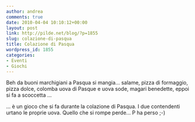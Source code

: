 ```yaml
---
author: andrea
comments: true
date: 2010-04-04 10:10:12+00:00
layout: post
link: http://pilde.net/blog/?p=1855
slug: colazione-di-pasqua
title: Colazione di Pasqua
wordpress_id: 1855
categories:
- Eventi
- Giochi
---
```


Beh da buoni marchigiani a Pasqua si mangia... salame, pizza di formaggio, pizza dolce, colomba uova di Pasque e uova sode, magari benedette, eppoi si fa a scoccetta ...



... è un gioco che si fa durante la colazione di Pasqua. I due contendenti urtano le proprie uova. Quello che si rompe perde... P ha perso ;-)
